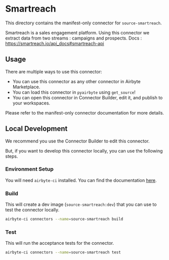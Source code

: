# Smartreach
This directory contains the manifest-only connector for `source-smartreach`.

Smartreach is a sales engagement platform.
Using this connector we extract data from two streams : campaigns and prospects.
Docs : https://smartreach.io/api_docs#smartreach-api

## Usage
There are multiple ways to use this connector:
- You can use this connector as any other connector in Airbyte Marketplace.
- You can load this connector in `pyairbyte` using `get_source`!
- You can open this connector in Connector Builder, edit it, and publish to your workspaces.

Please refer to the manifest-only connector documentation for more details.

## Local Development
We recommend you use the Connector Builder to edit this connector.

But, if you want to develop this connector locally, you can use the following steps.

### Environment Setup
You will need `airbyte-ci` installed. You can find the documentation [here](airbyte-ci).

### Build
This will create a dev image (`source-smartreach:dev`) that you can use to test the connector locally.
```bash
airbyte-ci connectors --name=source-smartreach build
```

### Test
This will run the acceptance tests for the connector.
```bash
airbyte-ci connectors --name=source-smartreach test
```

